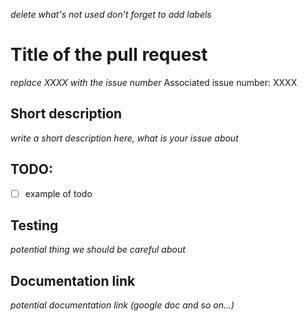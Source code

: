 _delete what's not used_
_don't forget to add labels_

# Title of the pull request

_replace XXXX with the issue number_
Associated issue number: XXXX

## Short description
_write a short description here, what is your issue about_

## TODO:

- [ ] example of todo

## Testing
_potential thing we should be careful about_

## Documentation link
_potential documentation link (google doc and so on...)_
